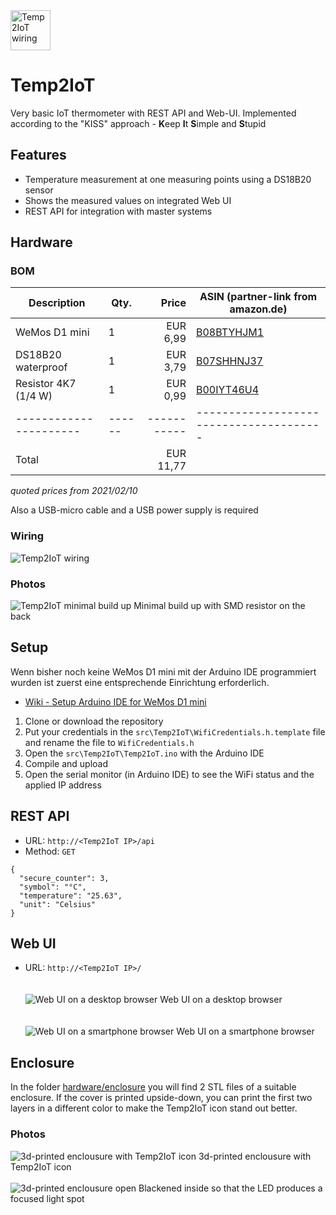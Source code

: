 <img src="docu/Temp2IoT_Icon_Black.svg" alt="Temp2IoT wiring" width="64" height="64" />

# Temp2IoT
Very basic IoT thermometer with REST API and Web-UI. Implemented according to the "KISS" approach - **K**eep **I**t **S**imple and **S**tupid

## Features
* Temperature measurement at one measuring points using a DS18B20 sensor
* Shows the measured values on integrated Web UI
* REST API for integration with master systems


## Hardware

### BOM

| Description          | Qty. | Price     | ASIN (partner-link from amazon.de)    |
|----------------------|------|----------:|---------------------------------------|
| WeMos D1 mini        | 1    | EUR 6,99  | [B08BTYHJM1](https://amzn.to/3q9VDDx) |
| DS18B20 waterproof   | 1    | EUR 3,79  | [B07SHHNJ37](https://amzn.to/3rE94M5) |
| Resistor 4K7 (1/4 W) | 1    | EUR 0,99  | [B00IYT46U4](https://amzn.to/2MTAsHd) |
|----------------------|------|-----------|---------------------------------------|
| Total                |      | EUR 11,77 |                                       |

*quoted prices from 2021/02/10*

Also a USB-micro cable and a USB power supply is required

### Wiring

![Temp2IoT wiring](hardware/temp2iot_wiring.png)

### Photos

![Temp2IoT minimal build up](hardware/hardware_raw.jpg)
Minimal build up with SMD resistor on the back

## Setup

Wenn bisher noch keine WeMos D1 mini mit der Arduino IDE programmiert wurden ist zuerst eine entsprechende Einrichtung erforderlich.
* [Wiki - Setup Arduino IDE for WeMos D1 mini](https://github.com/100prznt/Temp2IoT/wiki/Setup-Arduino-IDE)

1. Clone or download the repository
2. Put your credentials in the `src\Temp2IoT\WifiCredentials.h.template` file and rename the file to `WifiCredentials.h`
3. Open the `src\Temp2IoT\Temp2IoT.ino` with the Arduino IDE
4. Compile and upload
5. Open the serial monitor (in Arduino IDE) to see the WiFi status and the applied IP address


## REST API
* URL: `http://<Temp2IoT IP>/api`
* Method: `GET`

```
{
  "secure_counter": 3,
  "symbol": "°C",
  "temperature": "25.63",
  "unit": "Celsius"
}
```

## Web UI
* URL: `http://<Temp2IoT IP>/`
  <br>
  <br>
  <br>
![Web UI on a desktop browser](docu/webui_desktop.png)
Web UI on a desktop browser
  <br>
  <br>
  <br>
![Web UI on a smartphone browser](docu/webui_smartphone.png)
Web UI on a smartphone browser


## Enclosure
In the folder [hardware/enclosure](hardware/enclosure) you will find 2 STL files of a suitable enclosure. If the cover is printed upside-down, you can print the first two layers in a different color to make the Temp2IoT icon stand out better.

### Photos

![3d-printed enclousure with Temp2IoT icon](hardware/temp2iot_logo_case.jpg)
3d-printed enclousure with Temp2IoT icon
  <br>
  <br>
![3d-printed enclousure open](hardware/temp2iot_logo_case_open.jpg)
Blackened inside so that the LED produces a focused light spot
